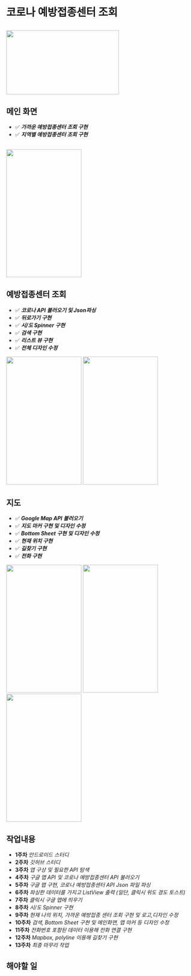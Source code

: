# 코로나 예방접종센터 조회

<img src="https://github.com/princesssubinwith5man/project/assets/81546637/8c6cbd31-9ed2-45a0-81ff-710e71696379" height="170px" width="300px"> <br>
---
## 메인 화면
* ✅ ***가까운 예방접종센터 조회 구현***
* ✅ ***지역별 예방접종센터 조회 구현***

<img src="https://github.com/princesssubinwith5man/project/assets/81546637/499d3696-56b5-4ff8-8ed4-9514bb3e3f05" height="340px" width="200px"> <br>
---
## 예방접종센터 조회
* ✅ ***코로나 API 불러오기 및 Json파싱***
* ✅ ***뒤로가기 구현***
* ✅ ***시/도 Spinner 구현***
* ✅ ***검색 구현***
* ✅ ***리스트 뷰 구현***
* ✅ ***전체 디자인 수정***      
<img src="https://github.com/princesssubinwith5man/project/assets/81546637/9acb8833-3b9f-495a-8dda-ed990df572dc" height="340px" width="200px">
<img src="https://github.com/princesssubinwith5man/project/assets/81546637/fb083eae-1442-487f-8a3c-0458391b29d6" height="340px" width="200px"> <br>

## 지도
* ✅ ***Google Map API 불러오기***
* ✅ ***지도 마커 구현 및 디자인 수정***
* ✅ ***Bottom Sheet 구현 및 디자인 수정***
* ✅ ***현재 위치 구현***
* ✅ ***길찾기 구현***
* ✅ ***전화 구현***
<img src="https://github.com/princesssubinwith5man/project/assets/81546637/d5ad9e80-dd9f-4902-8d6c-45657126b89f" height="340px" width="200px">
<img src="https://github.com/princesssubinwith5man/project/assets/81546637/b7a9a522-b5b0-4d88-9826-e00e952595bb" height="340px" width="200px"> 
<img src="https://github.com/princesssubinwith5man/project/assets/81546637/c82428d8-56ec-4334-9efb-d7acae3f7aa3" height="340px" width="200px"> <br>

## 작업내용
* **1주차** *안드로이드 스터디*
* **2주차** *깃허브 스터디*
* **3주차** *앱 구상 및 필요한 API 탐색*
* **4주차** *구글 맵 API 및 코로나 예방접종센터 API 불러오기*
* **5주차** *구글 맵 구현, 코로나 예방접종센터 API Json 파일 파싱*
* **6주차** *파싱한 데이터를 가지고 ListView 출력 (일단, 클릭시 위도 경도 토스트)*
* **7주차** *클릭시 구글 맵에 띄우기*
* **8주차** *시/도 Spinner 구현*
* **9주차** *현재 나의 위치, 가까운 예방접종 센터 조회 구현 및 로고,디자인 수정*
* **10주차** *검색, Bottom Sheet 구현 및 메인화면, 맵 마커 등 디자인 수정*
* **11주차** *전화번호 포함된 데이터 이용해 전화 연결 구현*
* **12주차** *Mapbox, polyline 이용해 길찾기 구현*
* **13주차** *최종 마무리 작업*

## 해야할 일

